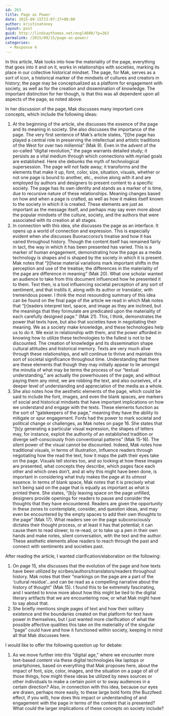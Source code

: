 ```yaml
---
id: 263
title: Page as Power
date: 2015-09-15T23:07:17+00:00
author: kristinatoney
layout: post
guid: http://lindsaythomas.net/engl4600/?p=263
permalink: /2015/09/15/page-as-power/
categories:
  - Response 4
---
```

In this article, Mak looks into how the materiality of the page, everything that goes into it and on it, works in relationships with societies, marking its place in our collective historical mindset. The page, for Mak, serves as a sort of icon, a historical marker of the mindsets of cultures and creators in history; the page may be conceptualized as a platform for engagement with society, as well as for the creation and dissemination of knowledge. The important distinction for her though, is that this was all dependent upon all aspects of the page, as noted above.

In her discussion of the page, Mak discusses many important core concepts, which include the following ideas:

  1. At the beginning of the article, she discusses the essence of the page and its meaning in society. She also discusses the importance of the page. The very first sentence of Mak’s article states, “[t]he page has played a central role in preserving the intellectual and artistic traditions of the West for over two millennia” (Mak 9). Even in the advent of the so-called “digital revolution,” the page warrants detailed study; it persists as a vital medium through which connections with myriad goals are established. Here she debunks the myth of technological supersession. The page will not fade away; it transforms and the elements that make it up, font, color, size, situation, visuals, whether or not one page is bound to another, etc., evolve along with it and are employed by authors and designers to present content to a specific society. The page has its own identity and stands as a marker of is time, due to recursive nature of these relationships. Meaning changes based on how and when a page is crafted, as well as how it makes itself known to the society in which it is created. These elements are just as important as the message itself, and perhaps may say even more about the popular mindsets of the culture, society, and the authors that were associated with its creation at all stages.
  2. In connection with this idea, she discusses the page as an interface. It opens up a world of connection and expression. This is especially evident when she discusses Buonaccorso’s treatise and how it has varied throughout history. Though the content itself has remained fairly in tact, the way in which it has been presented has varied. This is a marker of human engagement, demonstrating how the page as a media technology is shapes and is shaped by the society in which it is present. Mak notes that “[t]hese material variations mark important shifts in the perception and use of the treatise; the differences in the materiality of the page are difference in meaning” (Mak 20). What one scholar wanted an audience to take from this document influenced how he presented it to them. Text then, is a tool influencing societal perception of any sort of sentiment, and that instills it, along with its author or translator, with tremendous power. I think the most resounding summary of this idea can be found on the final page of the article we read in which Mak notes that “[r]eaders interpret text, space, and image as they are inclined, but the meanings that they formulate are predicated upon the materiality of each carefully designed page.” (Mak 21). This, I think, demonstrates the power that texts have, but also that societies have in negotiating their meaning. We as a society make knowledge, and these technologies help us to do it. We exist in relationship with them, and the power afforded in knowing how to utilize these technologies to the fullest is not to be discounted. The creation of knowledge and its dissemination shape cultural attitudes and historical memory. Texts are very much alive through these relationships, and will continue to thrive and maintain this sort of societal significance throughout time. Understanding that there are these elements that though they may initially appear to lie amongst the minutia of what may be terms the process of our “textual understanding,” are actually the powerhouses of the page, and without paying them any mind, we are robbing the text, and also ourselves, of a deeper level of understanding and appreciation of the media as a whole.
  3. She also notes how the aesthetic elements of the page, which could be said to include the font, images, and even the blank spaces, are markers of social and historical mindsets that have important implications on how we understand and engage with the texts. These elements function as the sort of “gatekeepers of the page,” meaning they have the ability to mitigate or spur engagement. Fonts had the power to mark societal and political change or challenges, as Mak notes on page 16. She states that “[b]y generating a particular visual expression, the shapes of letters may, for instance, exploit the authority of an established tradition or diverge self-consciously from conventional patterns” (Mak 15-16). The silent power of the visual cannot be discounted. Indeed, Mak notes how traditional visuals, in terms of illustration, influence readers through negotiating how the read the text, how it maps the path their eyes take on the page. Visuals tell stories too, and so looking at how these images are presented, what concepts they describe, which pages face each other and which ones don’t, and at why this might have been done, is important in considering what truly makes the page at its utmost essence. In terms of blank space, Mak notes that it is precisely what isn’t being said on the page that is equally as important as what is printed there. She states, “[b]y leaving space on the page unfilled, designers provide openings for readers to pause and consider the thoughts that they have encountered. Readers are given the opportunity in these zones to contemplate, consider, and question ideas, and may even be encountered by the empty spaces to add their own thoughts to the page” (Mak 17). What readers see on the page subconsciously dictates their thought process, or at least it has that potential; it can cause them to read slower, to re-read, or to take up a pen in their own hands and make notes, silent conversation, with the text and the author. These aesthetic elements allow readers to reach through the past and connect with sentiments and societies past.

After reading the article, I wanted clarification/elaboration on the following:

  1. On page 15, she discusses that the evolution of the page and how texts have been utilized by scribes/authors/translators/readers throughout history. Mak notes that their “markings on the page are a part of the ‘cultural residue’…and can be read as a compelling narrative about the history of thought” (Mak 15). I found this to be extremely fascinating, and I wanted to know more about how this might be tied to the digital literary artifacts that we are encountering now, or what Mak might have to say about that.
  2. She briefly mentions single pages of text and how their solitary existence and the boundaries created on that platform for text have power in themselves, but I just wanted more clarification of what the possible affective qualities this take on the materiality of the singular “page” could have and how it functioned within society, keeping in mind all that Mak discusses here.

I would like to offer the following question up for debate:

  1. As we move further into this “digital age,” where we encounter more text-based content via these digital technologies like laptops or smartphones, based on everything that Mak proposes here, about the impact of font, size, color, images, and the situation on a page of all of those things, how might these ideas be utilized by news sources or other individuals to make a certain point or to sway audiences in a certain direction? Also, in connection with this idea, because our eyes are drawn, perhaps more easily, to these large bold fonts (the Buzzfeed effect, if you will), how does this impact or understanding of and engagement with the page in terms of the content that is presented? What could the larger implications of these concepts on society include?